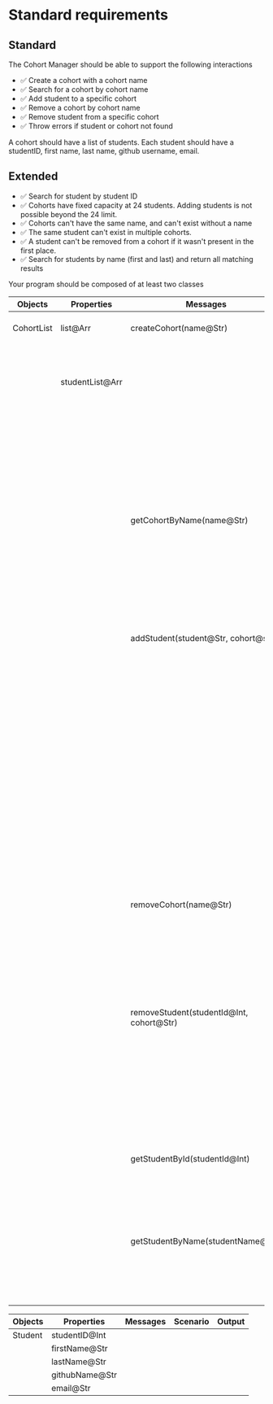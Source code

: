 # Standard requirements

## Standard

The Cohort Manager should be able to support the following interactions

- ✅ Create a cohort with a cohort name
- ✅ Search for a cohort by cohort name
- ✅ Add student to a specific cohort
- ✅ Remove a cohort by cohort name
- ✅ Remove student from a specific cohort
- ✅ Throw errors if student or cohort not found

A cohort should have a list of students. Each student should have a studentID, first name, last name, github username, email.

## Extended

- ✅ Search for student by student ID
- ✅ Cohorts have fixed capacity at 24 students. Adding students is not possible beyond the 24 limit.
- ✅ Cohorts can't have the same name, and can't exist without a name
- ✅ The same student can't exist in multiple cohorts.
- ✅ A student can't be removed from a cohort if it wasn't present in the first place.
- ✅ Search for students by name (first and last) and return all matching results

Your program should be composed of at least two classes

| Objects    | Properties      | Messages                                 | Scenario                                 | Output                                                   |
| ---------- | --------------- | ---------------------------------------- | ---------------------------------------- | -------------------------------------------------------- |
| CohortList | list@Arr        | createCohort(name@Str)                   | Name is not empty                        | Object of created cohort                                 |
|            | studentList@Arr |                                          | Name is empty                            | Thrown error: "Enter name for create new cohort"         |
|            |                 |                                          | Entered the exist name of cohort         | Thrown error: "Cohort with this name has already exist"  |
|            |                 | getCohortByName(name@Str)                | Cohort with entered name exist           | Object of searched cohort                                |
|            |                 |                                          | Cohort with entered name doesn't exist   | Thrown error: "Cohort not Found"                         |
|            |                 | addStudent(student@Str, cohort@str)      | Cohort with entered name exist           | List of students of entered cohort                       |
|            |                 |                                          | Cohort with entered name doesn't exist   | Thrown error: "Cohort not Found"                         |
|            |                 |                                          | Add 25 students                          | Thrown error: "Exceeded capacity of students"            |
|            |                 |                                          | Added the same student in another cohort | Thrown error: "This student has already added to cohort" |
|            |                 | removeCohort(name@Str)                   | Cohort with entered name exist           | Removed cohort                                           |
|            |                 |                                          | Cohort with entered name doesn't exist   | Thrown error: "Cohort not Found"                         |
|            |                 | removeStudent(studentId@Int, cohort@Str) | Student exist in entered cohort          | Removed student                                          |
|            |                 |                                          | Student doesn't exist in entered cohort  | Thrown error: "Student not Found"                        |
|            |                 |                                          | Cohort doesn't exist                     | Thrown error: "Cohort not Found"                         |
|            |                 | getStudentById(studentId@Int)            | Student exist                            | Object of Student                                        |
|            |                 |                                          | Student doesn't exist                    | Thrown error: "Student not Found"                        |
|            |                 | getStudentByName(studentName@Str)        | Student name exist                       | List of students                                         |
|            |                 |                                          | Student name doesn't exist               | Thrown error: "Student not found"                        |
|            |                 |                                          |                                          |                                                          |

| Objects | Properties     | Messages | Scenario | Output |
| ------- | -------------- | -------- | -------- | ------ |
| Student | studentID@Int  |          |          |        |
|         | firstName@Str  |          |          |        |
|         | lastName@Str   |          |          |        |
|         | githubName@Str |          |          |        |
|         | email@Str      |          |          |        |
